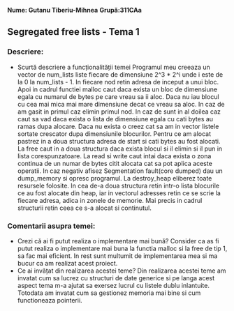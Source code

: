 **Nume: Gutanu Tiberiu-Mihnea**
**Grupă:311CAa**

## Segregated free lists - Tema 1

### Descriere:

* Scurtă descriere a funcționalității temei
Programul meu creeaza un vector de num_lists liste fiecare de dimensiune
2^3 * 2^i unde i este de la 0 la num_lists - 1. In fiecare nod retin
adresa de inceput a unui bloc. Apoi in cadrul functiei malloc caut daca
exista un bloc de dimensiune egala cu numarul de bytes pe care vreau sa ii
aloc. Daca nu iau blocul cu cea mai mica mai mare dimensiune decat ce vreau
sa aloc. In caz de am gasit in primul caz elimin primul nod. In caz de sunt
in al doilea caz caut sa vad daca exista o lista de dimensiune egala cu cati
bytes au ramas dupa alocare. Daca nu exista o creez cat sa am in vector listele
sortate crescator dupa dimensiunile blocurilor. Pentru ce am alocat pastrez
in a doua structura adresa de start si cati bytes au fost alocati. La free
caut in a doua structura daca exista blocul si il elimin si il pun in lista
corespunzatoare. La read si write caut intai daca exista o zona continua de
un numar de bytes citit alocata cat sa pot aplica aceste operatii. In caz
negativ afisez Segmentation fault(core dumped) dau un dump_memory si opresc
programul. La destroy_heap eliberez toate resursele folosite.
In cea de-a doua structura retin intr-o lista blocurile ce au fost alocate
din heap, iar in vectorul adresses retin ce se scrie la fiecare adresa, adica
in zonele de memorie. Mai precis in cadrul structurii retin ceea ce s-a alocat
si continutul.
### Comentarii asupra temei:

* Crezi că ai fi putut realiza o implementare mai bună?
Consider ca as fi putut realiza o implementare mai buna la functia malloc si
la free de tip 1, sa fac mai eficient. In rest sunt multumit de implementarea
mea si ma bucur ca am realizat acest proiect.
* Ce ai invățat din realizarea acestei teme?
Din realizarea acestei teme am invatat cum sa lucrez cu structuri de date
generice si pe langa acest aspect tema m-a ajutat sa exersez lucrul cu
listele dublu inlantuite. Totodata am invatat cum sa gestionez memoria
mai bine si cum functioneaza pointerii.
